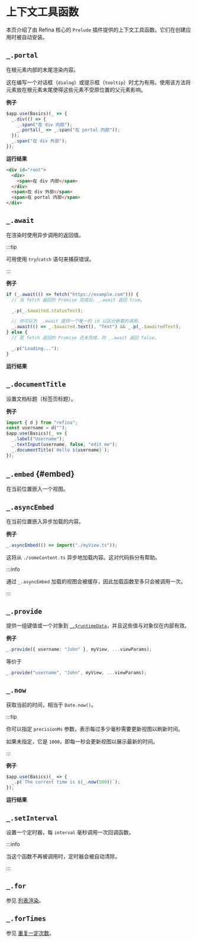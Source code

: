 <script setup>
import AsyncFetchVue from "snippets/async-fetch.vue";
import NowVue from "snippets/now.vue";
</script>

# 上下文工具函数

本页介绍了由 Refina 核心的 `Prelude` 插件提供的上下文工具函数。它们在创建应用时被自动安装。

## `_.portal`

在根元素内部的末尾渲染内容。

这在编写一个对话框（`dialog`）或提示框（`tooltip`）时尤为有用。使用该方法将元素放在根元素末尾使得这些元素不受原位置的父元素影响。

**例子**

```ts {4}
$app.use(Basics)(_ => {
  _.div(() => {
    _.span("在 div 内部");
    _.portal(_ => _.span("在 portal 内部"));
  });
  _.span("在 div 外部");
});
```

**运行结果**

```html {6}
<div id="root">
  <div>
    <span>在 div 内部</span>
  </div>
  <span>在 div 外部</span>
  <span>在 portal 内部</span>
</div>
```

## `_.await`

在渲染时使用异步调用的返回值。

:::tip

可用使用 `try`/`catch` 语句来捕获错误。

:::

**例子**

```ts {1,7}
if (_.await(() => fetch("https://example.com"))) {
  // 当 fetch 返回的 Promise 完成后，_.await 返回 true。

  _.p(_.$awaited.statusText);

  // 你可以为 _.await 提供一个唯一的 id 以区分嵌套的调用。
  _.await(() => _.$awaited.text(), "Text") && _.p(_.$awaitedText);
} else {
  // 若 fetch 返回的 Promise 还未完成，则 _.await 返回 false。

  _.p("Loading...");
}
```

**运行结果**

<AsyncFetchVue/>

## `_.documentTitle`

设置文档标题（标签页标题）。

**例子**

```ts {6}
import { d } from "refina";
const username = d("");
$app.use(Basics)(_ => {
  _.label("Username");
  _.textInput(username, false, "edit me");
  _.documentTitle(`Hello ${username}`);
});
```

## `_.embed` {#embed}

在当前位置嵌入一个视图。

## `_.asyncEmbed`

在当前位置嵌入异步加载的内容。

**例子**

```ts
_.asyncEmbed(() => import("./myView.ts"));
```

这将从 `./someContent.ts` 异步地加载内容。这对代码拆分有帮助。

:::info

通过 `_.asyncEmbed` 加载的视图会被缓存，因此加载函数至多只会被调用一次。

:::

## `_.provide`

提供一组键值或一个对象到 [`_.$runtimeData`](./directives.md#runtime-data)，并且这些值与对象仅在内部有效。

**例子**

```ts
_.provide({ username: "John" }, myView, ...viewParams);
```

等价于

```ts
_.provide("username", "John", myView, ...viewParams);
```

## `_.now`

获取当前的时间，相当于 `Date.now()`。

:::tip

你可以指定 `precisionMs` 参数，表示每过多少毫秒需要更新视图以刷新时间。

如果未指定，它是 `1000`，即每一秒会更新视图以展示最新的时间。

:::

**例子**

```ts
$app.use(Basics)(_ => {
  _.p(`The current time is ${_.now(500)}`);
});
```

**运行结果**

<NowVue/>

## `_.setInterval`

设置一个定时器，每 `interval` 毫秒调用一次回调函数。

:::info

当这个函数不再被调用时，定时器会被自动清除。

:::

## `_.for`

参见 [列表渲染](../essentials/list)。

## `_.forTimes`

参见 [重复一定次数](../essentials/list#for-times)。
